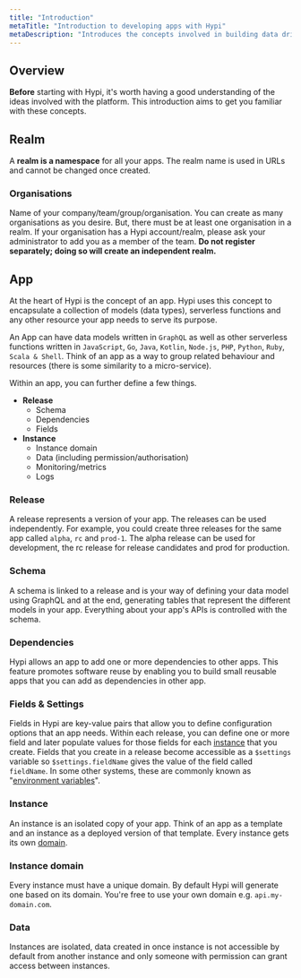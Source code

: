 ```yaml
---
title: "Introduction"
metaTitle: "Introduction to developing apps with Hypi"
metaDescription: "Introduces the concepts involved in building data driven apps on the Hypi platform"
---
```

## Overview

**Before**  starting with Hypi, it's worth having a good understanding of the ideas involved with the platform.
This introduction aims to get you familiar with these concepts.

## Realm
A  **realm is a namespace** for all your apps. The realm name is used in URLs and cannot be changed once created.

### Organisations
Name of your company/team/group/organisation. You can create as many organisations as you desire. But, there must be at least one organisation in a realm. If your organisation has a Hypi account/realm, please ask your administrator to add you as a member of the team. **Do not register separately; doing so will create an independent realm.**

## App
At the heart of Hypi is the concept of an app.
Hypi uses this concept to encapsulate a collection of models (data types), serverless functions and any other resource your app needs to serve its purpose.

An App can have data models written in `GraphQL` as well as other serverless functions written in `JavaScript`, `Go`, `Java`, `Kotlin`, `Node.js`, `PHP`, `Python`, `Ruby`, `Scala & Shell`. Think of an app as a way to group related behaviour and resources (there is some similarity to a micro-service).

Within an app, you can further define a few things.
* **Release**
  * Schema
  * Dependencies
  * Fields
* **Instance**
  * Instance domain
  * Data (including permission/authorisation)
  * Monitoring/metrics
  * Logs

### Release

A release represents a version of your app. The releases can be used independently. For example, you could create three releases for the same app called `alpha`, `rc` and `prod-1`.
The alpha release can be used for development, the rc release for release candidates and prod for production.

### Schema
A schema is linked to a release and is your way of defining your data model using GraphQL and at the end, generating tables that represent the different models in your app. Everything about your app's APIs is controlled with the schema.

### Dependencies
Hypi allows an app to add one or more dependencies to other apps.
This feature promotes software reuse by enabling you to build small reusable apps that you can add as dependencies in other app.

### Fields & Settings
Fields in Hypi are key-value pairs that allow you to define configuration options that an app needs. Within each release, you can define one or more field and later populate values for those fields for each [instance](#instance) that you create.
Fields that you create in a release become accessible as a `$settings` variable so `$settings.fieldName` gives the value of the field called `fieldName`.
In some other systems, these are commonly known as "[environment variables](/products/axiom/environment-variables)".

### Instance
An instance is an isolated copy of your app.
Think of an app as a template and an instance as a deployed version of that template.
Every instance gets its own [domain](#instancedomain).

### Instance domain
Every instance must have a unique domain. By default Hypi will generate one based on its domain. You're free to use your own domain e.g. `api.my-domain.com`.

### Data
Instances are isolated, data created in once instance is not accessible by default from another instance and only someone with permission can grant access between instances.
